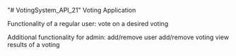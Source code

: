 "# VotingSystem_API_21" 
Voting Application 

Functionality of a regular user:
vote on a desired voting 

Additional functionality for admin:
add/remove user
add/remove voting
view results of a voting
